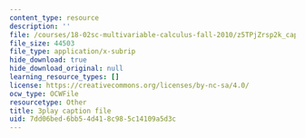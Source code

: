 ```yaml
---
content_type: resource
description: ''
file: /courses/18-02sc-multivariable-calculus-fall-2010/z5TPjZrsp2k_captions.vtt
file_size: 44503
file_type: application/x-subrip
hide_download: true
hide_download_original: null
learning_resource_types: []
license: https://creativecommons.org/licenses/by-nc-sa/4.0/
ocw_type: OCWFile
resourcetype: Other
title: 3play caption file
uid: 7dd06bed-6bb5-4d41-8c98-5c14109a5d3c
---
```

